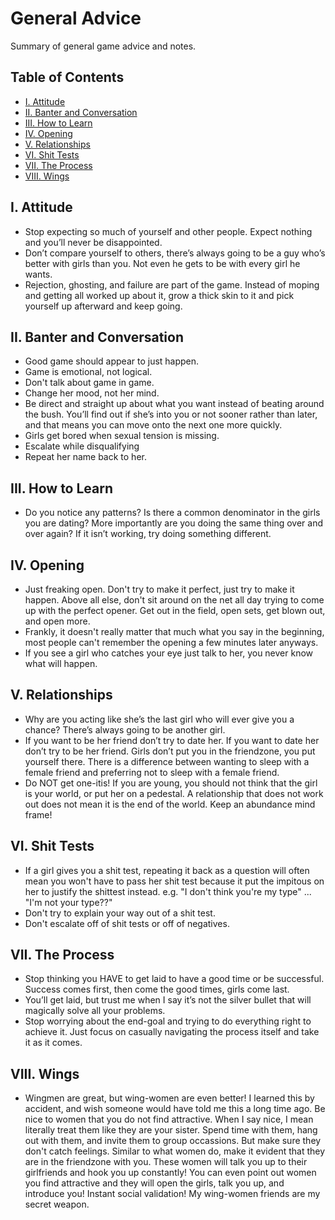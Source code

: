 # General Advice
Summary of general game advice and notes.

## Table of Contents

* [I. Attitude](#i-attitude)
* [II. Banter and Conversation](#ii-banter-and-conversation)
* [III. How to Learn](#iii-how-to-learn)
* [IV. Opening](#iv-opening)
* [V. Relationships](#v-relationships)
* [VI. Shit Tests](#vi-shit-tests)
* [VII. The Process](#vii-the-process)
* [VIII. Wings](#viii-wings)

## I. Attitude

* Stop expecting so much of yourself and other people. Expect nothing and you’ll never be
disappointed.
* Don’t compare yourself to others, there’s always going to be a guy who’s better with girls than 
you. Not even he gets to be with every girl he wants.
* Rejection, ghosting, and failure are part of the game. Instead of moping and getting all worked 
up about it, grow a thick skin to it and pick yourself up afterward and keep going.

## II. Banter and Conversation

* Good game should appear to just happen.
* Game is emotional, not logical.
* Don't talk about game in game.
* Change her mood, not her mind.
* Be direct and straight up about what you want instead of beating around the bush. You’ll find 
out if she’s into you or not sooner rather than later, and that means you can move onto the next
one more quickly.
* Girls get bored when sexual tension is missing.
* Escalate while disqualifying
* Repeat her name back to her.

## III. How to Learn

* Do you notice any patterns? Is there a common denominator in the girls you are dating? More 
importantly are you doing the same thing over and over again? If it isn’t working, try doing
something different.


## IV. Opening

* Just freaking open. Don't try to make it perfect, just try to make it happen. Above all else, 
don't sit around on the net all day trying to come up with the perfect opener. Get out in the 
field, open sets, get blown out, and open more.
* Frankly, it doesn't really matter that much what you say in the beginning, most people can't 
remember the opening a few minutes later anyways.
* If you see a girl who catches your eye just talk to her, you never know what will happen.

## V. Relationships

* Why are you acting like she’s the last girl who will ever give you a chance? There’s always 
going to be another girl.
* If you want to be her friend don’t try to date her. If you want to date her don’t try to be her 
friend. Girls don’t put you in the friendzone, you put yourself there. There is a difference between
wanting to sleep with a female friend and preferring not to sleep with a female friend.
* Do NOT get one-itis! If you are young, you should not think that the girl is your world, or
put her on a pedestal. A relationship that does not work out does not mean it is the end of the
world. Keep an abundance mind frame!

## VI. Shit Tests

* If a girl gives you a shit test, repeating it back as a question will often mean you won't have
to pass her shit test because it put the impitous on her to justify the shittest instead. e.g.
"I don't think you're my type" ... "I'm not your type??"
* Don't try to explain your way out of a shit test.
* Don't escalate off of shit tests or off of negatives.

## VII. The Process

* Stop thinking you HAVE to get laid to have a good time or be successful. Success comes first, 
then come the good times, girls come last.
* You’ll get laid, but trust me when I say it’s not the silver bullet that will magically solve 
all your problems.
* Stop worrying about the end-goal and trying to do everything right to achieve it. Just focus on 
casually navigating the process itself and take it as it comes.

## VIII. Wings

* Wingmen are great, but wing-women are even better! I learned this by accident, and wish someone 
would have told me this a long time ago. Be nice to women that you do not find attractive.
When I say nice, I mean literally treat them like they are your sister. Spend time with them,
hang out with them, and invite them to group occassions. But make sure they don't catch feelings.
Similar to what women do, make it evident that they are in the friendzone with you.
These women will talk you up to their girlfriends and hook you up constantly! You can even point
out women you find attractive and they will open the girls, talk you up, and introduce you!
Instant social validation! My wing-women friends are my secret weapon.
